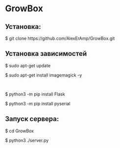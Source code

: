 # GrowBox
<h2>Установка:</h2>
<p>$ git clone https://github.com/AlexErAmp/GrowBox.git</p>

<h2>Установка зависимостей</h2>
<p>$ sudo apt-get update</p>
<p>$ sudo apt-get install imagemagick -y</p>
<br>
<p>$ python3 -m pip install Flask </p>
<p>$ python3 -m pip install pyserial</p>
<h2>Запуск сервера:</h2>

<p>$ cd GrowBox</p>
<p>$ python3 ./server.py</p>
